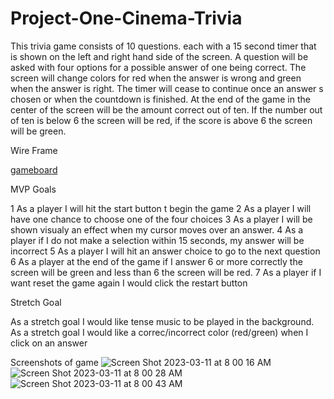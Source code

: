 # Project-One-Cinema-Trivia

This trivia game consists of 10 questions. each with a 15 second timer that is shown on the left and right hand side of the screen. A question will be asked with four options for a possible answer of one being correct. The screen will change colors for red when the answer is wrong and green when the answer is right. The timer will cease to continue once an answer s chosen or when the countdown is finished. At the end of the game in the center of the screen will be the amount correct out of ten. If the number out of ten is below 6 the screen will be red, if the score is above 6 the screen will be green.

Wire Frame

[gameboard](https://imgur.com/a/vqDbhDA)

MVP Goals

1 As a player I will hit the start button t begin the game 2 As a player I will have one chance to choose one of the four choices 3 As a player I will be shown visualy an effect when my cursor moves over an answer. 4 As a player if I do not make a selection within 15 seconds, my answer will be incorrect 5 As a player I will hit an answer choice to go to the next question 6 As a player at the end of the game if I answer 6 or more correctly the screen will be green and less than 6 the screen will be red. 7 As a player if I want reset the game again I would click the restart button

Stretch Goal

As a stretch goal I would like tense music to be played in the background.
As a stretch goal I would like a correc/incorrect color (red/green) when I click on an answer


Screenshots of game
![Screen Shot 2023-03-11 at 8 00 16 AM](https://user-images.githubusercontent.com/122856513/224489054-bafd2ecd-1695-48d5-96cb-002d8d222757.png)
![Screen Shot 2023-03-11 at 8 00 28 AM](https://user-images.githubusercontent.com/122856513/224489062-f8230ffc-c0de-4cd8-a245-3684f92cb16c.png)
![Screen Shot 2023-03-11 at 8 00 43 AM](https://user-images.githubusercontent.com/122856513/224489066-79f8db2e-b0d2-45c6-b369-47361fedfc2c.png)

